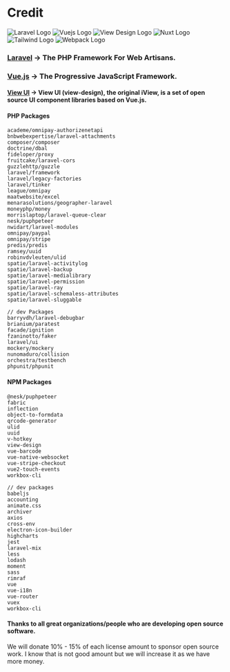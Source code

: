 # Credit

####

<div class="logos">
<img :src="$withBase('/assets/img/laravel-logo.svg')" alt="Laravel Logo" class="logo-image">
<img :src="$withBase('/assets/img/vue-logo.svg')" alt="Vuejs Logo" class="logo-image">
<img :src="$withBase('/assets/img/iview-logo.svg')" alt="View Design Logo" class="logo-image">
<img :src="$withBase('/assets/img/nuxt-logo.svg')" alt="Nuxt Logo" class="logo-image">
<img :src="$withBase('/assets/img/tailwind-logo.svg')" alt="Tailwind Logo" class="logo-image">
<img :src="$withBase('/assets/img/webpack-logo.svg')" alt="Webpack Logo" class="logo-image">
</div>

### [Laravel](https://laravel.com/) → The PHP Framework For Web Artisans.

### [Vue.js](https://vuejs.org/) → The Progressive JavaScript Framework.

#### [View UI](https://www.iviewui.com/docs/introduce-en) → View UI (view-design), the original iView, is a set of open source UI component libraries based on Vue.js.

#### PHP Packages

```
academe/omnipay-authorizenetapi
bnbwebexpertise/laravel-attachments
composer/composer
doctrine/dbal
fideloper/proxy
fruitcake/laravel-cors
guzzlehttp/guzzle
laravel/framework
laravel/legacy-factories
laravel/tinker
league/omnipay
maatwebsite/excel
menarasolutions/geographer-laravel
moneyphp/money
morrislaptop/laravel-queue-clear
nesk/puphpeteer
nwidart/laravel-modules
omnipay/paypal
omnipay/stripe
predis/predis
ramsey/uuid
robinvdvleuten/ulid
spatie/laravel-activitylog
spatie/laravel-backup
spatie/laravel-medialibrary
spatie/laravel-permission
spatie/laravel-ray
spatie/laravel-schemaless-attributes
spatie/laravel-sluggable

// dev Packages
barryvdh/laravel-debugbar
brianium/paratest
facade/ignition
fzaninotto/faker
laravel/ui
mockery/mockery
nunomaduro/collision
orchestra/testbench
phpunit/phpunit
```

#### NPM Packages

```
@nesk/puphpeteer
fabric
inflection
object-to-formdata
qrcode-generator
ulid
uuid
v-hotkey
view-design
vue-barcode
vue-native-websocket
vue-stripe-checkout
vue2-touch-events
workbox-cli

// dev packages
babeljs
accounting
animate.css
archiver
axios
cross-env
electron-icon-builder
highcharts
jest
laravel-mix
less
lodash
moment
sass
rimraf
vue
vue-i18n
vue-router
vuex
workbox-cli
```

#### Thanks to all great organizations/people who are developing open source software.

We will donate 10% - 15% of each license amount to sponsor open source work. I know that is not good amount but we will increase it as we have more money.
